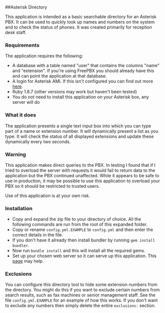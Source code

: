 ##Asterisk Directory

This application is intended as a basic searchable directory for an Asterisk PBX. It can be used to quickly look up names and numbers on the system and to check the status of phones. It was created primarily for reception desk staff.

### Requirements

The application requires the following:

* A database with a table named "user" that contains the columns "name" and "extension". If you're using FreePBX you should already have this and can point the application at that database.
* A login for Asterisk AMI. If this isn't configured you can find out more [here](http://www.voip-info.org/wiki/view/Asterisk+manager+API).
* Ruby 1.8.7 (other versions may work but haven't been tested)
* You do not need to install this application on your Asterisk box, any server will do  

### What it does

The application presents a single text input box into which you can type part of a name or extension number. It will dynamically present a list as you type. It will check the status of all displayed extensions and update these dynamically every two seconds.

### Warning

This application makes direct queries to the PBX. In testing I found that if I tried to overload the server with requests it would fail to return data to the application but the PBX continued unaffected. While it appears to be safe to use in production, it may be possible to use this application to overload your PBX so it should be restricted to trusted users.

Use of this application is at your own risk. 

### Installation

* Copy and expand the zip file to your directory of choice. All the following commands are run from the root of this expanded folder.
* Copy or rename `config.yml.EXAMPLE` to `config.yml` and then enter the correct details in the file. 
* If you don't have it already then install bundler by running `gem install bundler`.
* Now run `bundle install` and this will install all the required gems.
* Set up your chosen web server so it can serve up this application. This [page](http://recipes.sinatrarb.com/p/deployment?#article) may help.

### Exclusions

You can configure this directory tool to hide some extension numbers from the directory. You might do this if you want to exclude certain numbers from search results, such as fax machines or senior management staff. See the file `config.yml.EXAMPLE` for an example of how this works. If you don't want to exclude any numbers then simply delete the entire `exclusions:` section.  